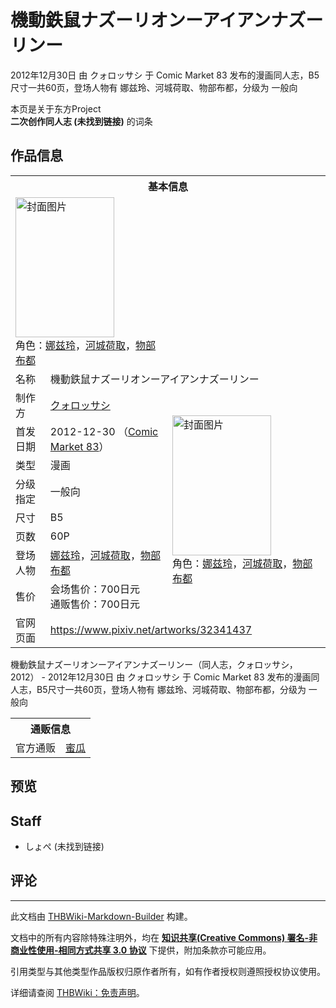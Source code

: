 # 機動鉄鼠ナズーリオンーアイアンナズーリンー

<!-- source html: G:\repos\THBWiki-Markdown-Builder\THBWikiMarkdown\Temp\main\f\fe\ns0%3A%E6%A9%9F%E5%8B%95%E9%89%84%E9%BC%A0%E3%83%8A%E3%82%BA%E3%83%BC%E3%83%AA%E3%82%AA%E3%83%B3%E3%83%BC%E3%82%A2%E3%82%A4%E3%82%A2%E3%83%B3%E3%83%8A%E3%82%BA%E3%83%BC%E3%83%AA%E3%83%B3%E3%83%BC.html -->

2012年12月30日 由 クォロッサシ 于 Comic Market 83 发布的漫画同人志，B5尺寸一共60页，登场人物有 娜兹玲、河城荷取、物部布都，分级为 一般向

本页是关于东方Project  
 **二次创作同人志 (未找到链接)** 的词条

## 作品信息

<table><tbody><tr><th colspan="3">基本信息</th></tr><tr><td class="cover-artwork-mobile" colspan="2"><a href="./文件-機動鉄鼠ナズーリオンーアイアンナズーリンー封面.jpg.md" class="image" title="封面图片"><img alt="封面图片" src="https://upload.thwiki.cc/thumb/f/f2/%E6%A9%9F%E5%8B%95%E9%89%84%E9%BC%A0%E3%83%8A%E3%82%BA%E3%83%BC%E3%83%AA%E3%82%AA%E3%83%B3%E3%83%BC%E3%82%A2%E3%82%A4%E3%82%A2%E3%83%B3%E3%83%8A%E3%82%BA%E3%83%BC%E3%83%AA%E3%83%B3%E3%83%BC%E5%B0%81%E9%9D%A2.jpg/158px-%E6%A9%9F%E5%8B%95%E9%89%84%E9%BC%A0%E3%83%8A%E3%82%BA%E3%83%BC%E3%83%AA%E3%82%AA%E3%83%B3%E3%83%BC%E3%82%A2%E3%82%A4%E3%82%A2%E3%83%B3%E3%83%8A%E3%82%BA%E3%83%BC%E3%83%AA%E3%83%B3%E3%83%BC%E5%B0%81%E9%9D%A2.jpg" decoding="async" loading="lazy" width="158" height="224" srcset="https://upload.thwiki.cc/thumb/f/f2/%E6%A9%9F%E5%8B%95%E9%89%84%E9%BC%A0%E3%83%8A%E3%82%BA%E3%83%BC%E3%83%AA%E3%82%AA%E3%83%B3%E3%83%BC%E3%82%A2%E3%82%A4%E3%82%A2%E3%83%B3%E3%83%8A%E3%82%BA%E3%83%BC%E3%83%AA%E3%83%B3%E3%83%BC%E5%B0%81%E9%9D%A2.jpg/238px-%E6%A9%9F%E5%8B%95%E9%89%84%E9%BC%A0%E3%83%8A%E3%82%BA%E3%83%BC%E3%83%AA%E3%82%AA%E3%83%B3%E3%83%BC%E3%82%A2%E3%82%A4%E3%82%A2%E3%83%B3%E3%83%8A%E3%82%BA%E3%83%BC%E3%83%AA%E3%83%B3%E3%83%BC%E5%B0%81%E9%9D%A2.jpg 1.5x, https://upload.thwiki.cc/thumb/f/f2/%E6%A9%9F%E5%8B%95%E9%89%84%E9%BC%A0%E3%83%8A%E3%82%BA%E3%83%BC%E3%83%AA%E3%82%AA%E3%83%B3%E3%83%BC%E3%82%A2%E3%82%A4%E3%82%A2%E3%83%B3%E3%83%8A%E3%82%BA%E3%83%BC%E3%83%AA%E3%83%B3%E3%83%BC%E5%B0%81%E9%9D%A2.jpg/317px-%E6%A9%9F%E5%8B%95%E9%89%84%E9%BC%A0%E3%83%8A%E3%82%BA%E3%83%BC%E3%83%AA%E3%82%AA%E3%83%B3%E3%83%BC%E3%82%A2%E3%82%A4%E3%82%A2%E3%83%B3%E3%83%8A%E3%82%BA%E3%83%BC%E3%83%AA%E3%83%B3%E3%83%BC%E5%B0%81%E9%9D%A2.jpg 2x" data-file-width="637" data-file-height="900"></a><div class="cover-char">角色：<a href="./娜兹玲.md" title="娜兹玲">娜兹玲</a>，<a href="./河城荷取.md" title="河城荷取">河城荷取</a>，<a href="./物部布都.md" title="物部布都">物部布都</a></div></td>
</tr><tr><td class="label">名称</td><td colspan="2"> 機動鉄鼠ナズーリオンーアイアンナズーリンー </td></tr><tr><td class="label">制作方</td><td><a href="./クォロッサシ.md" title="クォロッサシ">クォロッサシ</a></td><td class="cover-artwork" rowspan="8" style="min-width:224px;"><a href="./文件-機動鉄鼠ナズーリオンーアイアンナズーリンー封面.jpg.md" class="image" title="封面图片"><img alt="封面图片" src="https://upload.thwiki.cc/thumb/f/f2/%E6%A9%9F%E5%8B%95%E9%89%84%E9%BC%A0%E3%83%8A%E3%82%BA%E3%83%BC%E3%83%AA%E3%82%AA%E3%83%B3%E3%83%BC%E3%82%A2%E3%82%A4%E3%82%A2%E3%83%B3%E3%83%8A%E3%82%BA%E3%83%BC%E3%83%AA%E3%83%B3%E3%83%BC%E5%B0%81%E9%9D%A2.jpg/158px-%E6%A9%9F%E5%8B%95%E9%89%84%E9%BC%A0%E3%83%8A%E3%82%BA%E3%83%BC%E3%83%AA%E3%82%AA%E3%83%B3%E3%83%BC%E3%82%A2%E3%82%A4%E3%82%A2%E3%83%B3%E3%83%8A%E3%82%BA%E3%83%BC%E3%83%AA%E3%83%B3%E3%83%BC%E5%B0%81%E9%9D%A2.jpg" decoding="async" loading="lazy" width="158" height="224" srcset="https://upload.thwiki.cc/thumb/f/f2/%E6%A9%9F%E5%8B%95%E9%89%84%E9%BC%A0%E3%83%8A%E3%82%BA%E3%83%BC%E3%83%AA%E3%82%AA%E3%83%B3%E3%83%BC%E3%82%A2%E3%82%A4%E3%82%A2%E3%83%B3%E3%83%8A%E3%82%BA%E3%83%BC%E3%83%AA%E3%83%B3%E3%83%BC%E5%B0%81%E9%9D%A2.jpg/238px-%E6%A9%9F%E5%8B%95%E9%89%84%E9%BC%A0%E3%83%8A%E3%82%BA%E3%83%BC%E3%83%AA%E3%82%AA%E3%83%B3%E3%83%BC%E3%82%A2%E3%82%A4%E3%82%A2%E3%83%B3%E3%83%8A%E3%82%BA%E3%83%BC%E3%83%AA%E3%83%B3%E3%83%BC%E5%B0%81%E9%9D%A2.jpg 1.5x, https://upload.thwiki.cc/thumb/f/f2/%E6%A9%9F%E5%8B%95%E9%89%84%E9%BC%A0%E3%83%8A%E3%82%BA%E3%83%BC%E3%83%AA%E3%82%AA%E3%83%B3%E3%83%BC%E3%82%A2%E3%82%A4%E3%82%A2%E3%83%B3%E3%83%8A%E3%82%BA%E3%83%BC%E3%83%AA%E3%83%B3%E3%83%BC%E5%B0%81%E9%9D%A2.jpg/317px-%E6%A9%9F%E5%8B%95%E9%89%84%E9%BC%A0%E3%83%8A%E3%82%BA%E3%83%BC%E3%83%AA%E3%82%AA%E3%83%B3%E3%83%BC%E3%82%A2%E3%82%A4%E3%82%A2%E3%83%B3%E3%83%8A%E3%82%BA%E3%83%BC%E3%83%AA%E3%83%B3%E3%83%BC%E5%B0%81%E9%9D%A2.jpg 2x" data-file-width="637" data-file-height="900"></a><div class="cover-char">角色：<a href="./娜兹玲.md" title="娜兹玲">娜兹玲</a>，<a href="./河城荷取.md" title="河城荷取">河城荷取</a>，<a href="./物部布都.md" title="物部布都">物部布都</a></div></td>
</tr><tr><td class="label">首发日期</td><td>2012-12-30&#160;（<a href="/展会作品列表?e=Comic+Market%2383">Comic Market 83</a>）</td></tr><tr><td class="label">类型</td><td>漫画</td></tr><tr><td class="label">分级指定</td><td>一般向</td></tr><tr><td class="label">尺寸</td><td>B5</td></tr><tr><td class="label">页数</td><td>60P</td></tr><tr><td class="label">登场人物</td><td><a href="./娜兹玲.md" title="娜兹玲">娜兹玲</a>，<a href="./河城荷取.md" title="河城荷取">河城荷取</a>，<a href="./物部布都.md" title="物部布都">物部布都</a></td></tr><tr><td class="label">售价</td><td>会场售价：700日元<br>通贩售价：700日元</td></tr>
<tr><td class="label">官网页面</td><td colspan="2"><a rel="nofollow" class="external free" href="https://www.pixiv.net/artworks/32341437">https://www.pixiv.net/artworks/32341437</a></td></tr></tbody></table>

機動鉄鼠ナズーリオンーアイアンナズーリンー（同人志，クォロッサシ，2012） - 2012年12月30日 由 クォロッサシ 于 Comic Market 83 发布的漫画同人志，B5尺寸一共60页，登场人物有 娜兹玲、河城荷取、物部布都，分级为 一般向

<table><tbody><tr><th colspan="3">通贩信息</th></tr><tr><td class="label">官方通贩</td><td colspan="2"><a rel="nofollow" class="external text" href="https://www.melonbooks.co.jp/detail/detail.php?product_id=16734">蜜瓜</a></td></tr></tbody></table>



## 预览

## Staff
- しょぺ (未找到链接)


## 评论




---

此文档由 [THBWiki-Markdown-Builder](https://github.com/Delsin-Yu/THBWiki-Markdown-Builder) 构建。

文档中的所有内容除特殊注明外，均在 [**知识共享(Creative Commons) 署名-非商业性使用-相同方式共享 3.0 协议**](https://creativecommons.org/licenses/by-sa/3.0/deed.zh-hans) 下提供，附加条款亦可能应用。

引用类型与其他类型作品版权归原作者所有，如有作者授权则遵照授权协议使用。

详细请查阅 [THBWiki：免责声明](https://thbwiki.cc/THBWiki:%E5%85%8D%E8%B4%A3%E5%A3%B0%E6%98%8E)。

